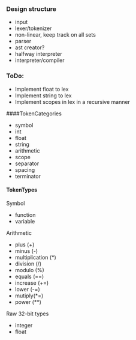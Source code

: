 ### Design structure
- input
- lexer/tokenizer
- non-linear, keep track on all sets
- parser
- ast creator?
- halfway interpreter
- interpreter/compiler



### ToDo:
- Implement float to lex
- Implement string to lex
- Implement scopes in lex in a recursive manner



####TokenCategories
- symbol
- int
- float
- string
- arithmetic
- scope
- separator
- spacing
- terminator




#### TokenTypes

Symbol
- function
- variable

Arithmetic
- plus (+)
- minus (-)
- multiplication (\*)
- division (/)
- modulo (%)
- equals (==)
- increase (+=)
- lower (-=)
- mutiply(\*=)
- power (\*\*)

Raw 32-bit types
- integer
- float

